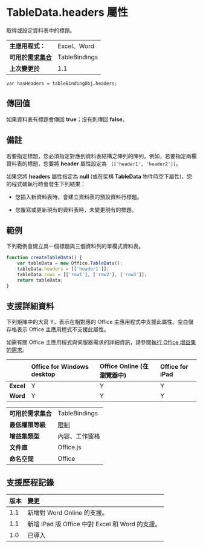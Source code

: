 
# <a name="tabledata.headers-property"></a>TableData.headers 屬性
取得或設定資料表中的標題。

|||
|:-----|:-----|
|**主應用程式︰**|Excel、Word|
|**可用於[需求集合](../../docs/overview/specify-office-hosts-and-api-requirements.md)**|TableBindings|
|**上次變更於**|1.1|

```
var hasHeaders = tableBindingObj.headers;
```


## <a name="return-value"></a>傳回值

 如果資料表有標題會傳回 **true**；沒有則傳回 **false**。 


## <a name="remarks"></a>備註

若要指定標題，您必須指定對應到資料表結構之陣列的陣列。例如，若要指定兩欄資料表的標題，您要將 **header** 屬性設定為 ` [['header1', 'header2']]`。

如果您將 **headers** 屬性指定為 **null** (或在架構 **TableData** 物件時空下屬性)，您的程式碼執行時會發生下列結果︰


- 您插入新資料表時，會建立資料表的預設資料行標題。
    
- 您覆寫或更新現有的資料表時，未變更現有的標題。
    

## <a name="example"></a>範例

下列範例會建立具一個標題與三個資料列的單欄式資料表。


```js
function createTableData() {
    var tableData = new Office.TableData();
    tableData.headers = [['header1']];
    tableData.rows = [['row1'], ['row2'], ['row3']];
    return tableData;
}

```


## <a name="support-details"></a>支援詳細資料


下列矩陣中的大寫 Y，表示在相對應的 Office 主應用程式中支援此屬性。空白儲存格表示 Office 主應用程式不支援此屬性。

如需有關 Office 主應用程式與伺服器需求的詳細資訊，請參閱[執行 Office 增益集的需求](../../docs/overview/requirements-for-running-office-add-ins.md)。

||**Office for Windows desktop**|**Office Online (在瀏覽器中)**|**Office for iPad**|
|:-----|:-----|:-----|:-----|
|**Excel**|Y|Y|Y|
|**Word**|Y|Y|Y|

|||
|:-----|:-----|
|**可用於需求集合**|TableBindings|
|**最低權限等級**|[限制](../../docs/develop/requesting-permissions-for-api-use-in-content-and-task-pane-add-ins.md)|
|**增益集類型**|內容、工作窗格|
|**文件庫**|Office.js|
|**命名空間**|Office|

## <a name="support-history"></a>支援歷程記錄




|**版本**|**變更**|
|:-----|:-----|
|1.1|新增對 Word Online 的支援。|
|1.1|新增 iPad 版 Office 中對 Excel 和 Word 的支援。|
|1.0|已導入|
